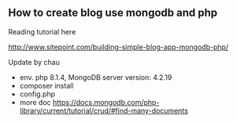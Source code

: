 How to create blog use mongodb and php
-------------
Reading tutorial here

http://www.sitepoint.com/building-simple-blog-app-mongodb-php/


Update by chau
- env. php 8.1.4, MongoDB server version: 4.2.19
- composer install
- config.php
- more doc https://docs.mongodb.com/php-library/current/tutorial/crud/#find-many-documents